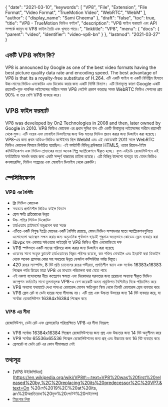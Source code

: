 {
  "date": "2021-03-10",
  "keywords": [
    "VP8",
    "File",
    "Extension",
    "File Format",
    "Video Format",
    "TrueMotion Video",
    "WebRTC",
    "WebM"
  ],
  "author": {
    "display_name": "Sami Cheema"
  },
  "draft": "false",
  "toc": true,
  "title": "VP8 - TrueMotion ভিডিও ফাইল",
  "description": "VP8 ফাইল ফরম্যাট এবং API সম্পর্কে জানুন যা VP8 ফাইল তৈরি এবং খুলতে পারে।",
  "linktitle": "VP8",
  "menu": {
    "docs": {
      "parent": "video",
      "identifier": "video-vp8-bn"
    }
  },
  "lastmod": "2021-03-27"
}

## একটি VP8 ফাইল কি?

VP8 is announced by Google as one of the best video formats having the best picture quality data rate and encoding speed. The best advantage of VP8 is that its a royalty-free substitute of H.264. এটি একটি ফাইল বা একটি বিটস্ট্রিম হিসাবে উচ্চ-মানের ভিডিও এনকোডিং এবং ডিকোড করার জন্য একটি নির্দিষ্ট বিন্যাস। এটি বিনামূল্যে কারণ Google একটি রয়্যালটি-মুক্ত পাবলিক লাইসেন্সের অধীনে সমস্ত VP8 পেটেন্ট প্রকাশ করেছে৷ সমস্ত WebRTC ভিডিও সেশনের প্রায় 90% বা তার বেশি VP8 ব্যবহার করে।

## VP8 ফাইল ফরম্যাট

VP8 was developed by On2 Technologies in 2008 and then, later owned by Google in 2010. VP8 ভিডিও কোডেক এর প্রধান সুবিধা হল এটি একটি বিনামূল্যে লাইসেন্সের অধীনে রয়্যালটি থেকে মুক্ত। এটি ওয়েব এবং মোবাইল ডিভাইসের জন্য উচ্চ মানের ভিডিও প্রদান করার জন্য ডিজাইন করা হয়েছে। VP8-এর জন্য প্রথম অডিও-ভিডিও কন্টেইনার ছিল WebM এবং এই কোডেকটি 2011 সালে WebRTC ভিডিও কোডেক হিসাবে নির্বাচিত হয়েছিল। এই ফর্ম্যাটটি বিভিন্ন ব্রাউজারে HTML5, ওয়েব রিয়েল-টাইম কমিউনিকেশন এবং ভিডিও প্লেব্যাকের মতো অনেক শিল্প অ্যাপ্লিকেশনে স্বীকৃত হচ্ছে। ফুল-এইচডি রেজোলিউশনে এই ফর্ম্যাটটিকে সমর্থন করার জন্য একটি সম্পূর্ণ বাজারের চাহিদা রয়েছে। এটি বিভিন্ন উদ্দেশ্যে ব্যবহৃত হয় যেমন ভিডিও কনফারেন্সিং, ভিডিও সম্প্রচার এবং মোবাইল ডিভাইস থেকে রেকর্ডিং।

## স্পেসিফিকেশন ##

### VP8 এর বৈশিষ্ট্য
 
 *  ফ্রি ভিডিও কোডেক
* সবচেয়ে প্রগতিশীল ভিডিও ফাইল বিন্যাস
* ফ্রেম ক্ষতি প্রতিরোধের উন্নত
* উচ্চ-গতির ভিডিও ডিকোডিং
* হার্ডওয়্যার প্ল্যাটফর্মে অনুপ্রবেশ করা সহজ
* এটিতে একটি বিশুদ্ধ ইন্ট্রো মোডের একটি বৈশিষ্ট্য রয়েছে, যেমন ভিডিও সম্পাদনার মতো অ্যাপ্লিকেশনগুলিতে এলোমেলো অ্যাক্সেস সক্ষম করার জন্য অনুক্রমিক পূর্বাভাস ছাড়াই শুধুমাত্র স্বতন্ত্রভাবে কোডেড ফ্রেম ব্যবহার করা
* libvpx হল একমাত্র সফ্টওয়্যার লাইব্রেরি যা VP8 ভিডিও স্ট্রীম এনকোডিংয়ে দক্ষ
* VP8 স্পষ্টভাবে একটি মানের পরিসরে কাজ করার জন্য ডিজাইন করা হয়েছে
* ওয়েবের সাথে সংযুক্ত ক্লায়েন্ট হার্ডওয়্যারের বিস্তৃত পরিসর রয়েছে, কম শক্তির মোবাইল এবং ইমপ্লান্ট করা ডিভাইস থেকে অনেক প্রসেসর কোর সহ সবচেয়ে উন্নত ডেস্কটপ কম্পিউটার পর্যন্ত বিস্তৃত।
* 420 রঙের স্যাম্পলিং, 8 বিট প্রতি চ্যানেলের রঙের গভীরতা, প্রগতিশীল স্ক্যান এবং সর্বোচ্চ 16383x16383 পিক্সেল পর্যন্ত চিত্রের মাত্রা VP8 এর মাধ্যমে পরিচালনা করা যেতে পারে
* এই নকশা বন্দোবস্তের নীচে কম্প্রেশন ক্ষমতা এবং ডিকোডার সরলতার জন্য প্ররোচনা অন্যান্য স্বীকৃত ভিডিও কম্প্রেশন ফর্ম্যাটের সাথে তুলনামূলক VP8-এ বেশ কয়েকটি অনন্য প্রযুক্তিগত বৈশিষ্ট্যের দিকে পরিচালিত করে
* VP8 অন্যান্য ফরম্যাটে দেখা অসংখ্য রেফারেন্স মোশন ক্ষতিপূরণ স্কিম থেকে তিনটি রেফারেন্স ফ্রেম ব্যবহার করে
* VP8 ফ্রেম রেট বা ডেটা হারের মধ্যে সীমাবদ্ধ নয়। এটি প্রস্থ এবং উচ্চতা উভয়ের জন্য 14 বিট ব্যবহার করে, যা সর্বোচ্চ রেজোলিউশন 16384x16384 পিক্সেল করে

### VP8 এর সীমা

রেজোলিউশন, ডেটা রেট এবং ফ্রেমরেটের পরিপ্রেক্ষিতে VP8 এর সীমা নিম্নরূপ:

* VP8 সর্বোচ্চ 16384x16384 পিক্সেল রেজোলিউশনের জন্য প্রস্থ এবং উচ্চতার জন্য 14 বিট অনুশীলন করে
* VP9 সর্বোচ্চ 65536x65536 পিক্সেল রেজোলিউশনের জন্য প্রস্থ এবং উচ্চতার জন্য 16 বিট ব্যবহার করে
* ফ্রেমরেট বা ডেটা রেট এর কোন সীমাবদ্ধতা নেই
 
 
## তথ্যসূত্র

 * [VP8 উইকিপিডিয়া](https://en.wikipedia.org/wiki/VP8#:~:text=VP8%20was%20first%20released%20by,%2C%20replacing%20its%20predecessor%2C%20VP7.&text=On %20মে%2019%2C%20at%20its, an%20অপ্রতিরোধ্য%20মুক্ত%20পেটেন্ট%20লাইসেন্স)
 * [স্প্রিংগার লিঙ্ক](https://link.springer.com/chapter/10.1007/978-81-322-1157-0_32)

